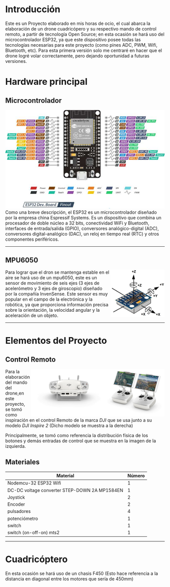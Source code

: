 # Introducción

Este es un Proyecto elaborado en mis horas de ocio, el cual abarca la elaboración de un drone cuadricópero y su respectivo mando de control remoto, a partir de tecnología Open Source; en esta ocasión se hará uso del microcontrolador ESP32,  ya que este dispositivo posee todas las tecnologías necesarias para este proyecto (como pines ADC, PWM, Wifi, Bluetooth, etc). Para esta primera versión solo me centraré en hacer que el drone logré volar correctamente, pero dejando oportunidad a futuras versiones.

# Hardware principal
## Microcontrolador
<img src="https://github.com/Bharuck/Drone_ESP32/blob/main/src/images/ESP32-Pinout.jpg?raw=true" alt="img" >
Como una breve descripción, el ESP32 es un microcontrolador diseñado por la empresa china Espressif Systems. Es un dispositivo que combina un procesador de doble núcleo a 32 bits, conectividad WiFi y Bluetooth, interfaces de entrada/salida (GPIO), conversores analógico-digital (ADC), conversores digital-analógico (DAC), un reloj en tiempo real (RTC) y otros componentes periféricos.

_______________________________________________________________

## MPU6050
<img src="https://github.com/Bharuck/Drone_ESP32/blob/dfb5477dcc08813cf6101ebc382a4915cd53c9d4/src/images/MPU6050.jpg?raw=true" alt="img" align="right" height="150px">

Para lograr que el dron se mantenga estable en el aire se hará uso de un mpu6050, este es un sensor de movimiento de seis ejes (3 ejes de acelerómetro y 3 ejes de giroscopio) diseñado por la compañía InvenSense. Este sensor es muy popular en el campo de la electrónica y la robótica, ya que proporciona información precisa sobre la orientación, la velocidad angular y la aceleración de un objeto.

_______________________________________________________________

# Elementos del Proyecto
## Control Remoto
<img src="https://github.com/Bharuck/Drone_ESP32/blob/main/src/images/mando_ref1.jpg?raw=true" alt="img" align="right" height="150px">
<img src="https://github.com/Bharuck/Drone_ESP32/blob/main/src/images/mando_ref.jpg?raw=true" alt="img" align="right" height="150px">

Para la elaboración del mando del drone,en este proyecto, se tomó como inspiración en el control Remoto de la marca *DJI* que se usa junto a su modelo *DJI Inspire 2* (Dicho modelo se muestra a la derecha)

Principalmente, se tomó como referencia la distribución física de los botones y demás entradas de control que se muestra en la imagen de la izquierda.

## Materiales
| Material                                      | Número |
|-----------------------------------------------|--------|
| Nodemcu-32 ESP32 Wifi                         | 1      |
| DC-DC voltage converter STEP-DOWN 2A MP1584EN | 1      |
| Joystick                                      | 2      |
| Encoder                                       | 2      |
| pulsadores                                    | 4      |
| potenciómetro                                 | 1      |
| switch                                        | 1      |
| switch (on-off-on) mts2                       | 1      |

___

# Cuadricóptero
En esta ocasión se hará uso de un chasis F450 (Esto hace referencia a la distancia en diagonal entre los motores que sería de 450mm) 